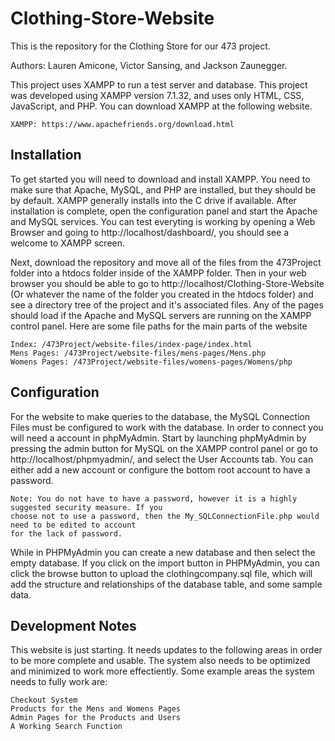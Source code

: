 # Clothing-Store-Website
This is the repository for the Clothing Store for our 473 project.

Authors: Lauren Amicone, Victor Sansing, and Jackson Zaunegger. 

This project uses XAMPP to run a test server and database. This project was developed using XAMPP version 7.1.32, and uses only HTML, CSS, JavaScript, and PHP. You can download XAMPP at the following website. 

    XAMPP: https://www.apachefriends.org/download.html

## Installation

To get started you will need to download and install XAMPP. You need to make sure that Apache, MySQL, and PHP are installed, but they should be by default. XAMPP generally installs into the C drive if available. After installation is complete, open the configuration panel and start the Apache and MySQL services. You can test everyting is working by opening a Web Browser and going to http://localhost/dashboard/, you should see a welcome to XAMPP screen. 

Next, download the repository and move all of the files from the 473Project folder into a htdocs folder inside of the XAMPP folder. Then in your web browser you should be able to go to http://localhost/Clothing-Store-Website (Or whatever the name of the folder you created in the htdocs folder) and see a directory tree of the project and it's associated files. Any of the pages should load if the Apache and MySQL servers are running on the XAMPP control panel. Here are some file paths for the main parts of the website

    Index: /473Project/website-files/index-page/index.html
    Mens Pages: /473Project/website-files/mens-pages/Mens.php
    Womens Pages: /473Project/website-files/womens-pages/Womens/php

## Configuration

For the website to make queries to the database, the MySQL Connection Files must be configured to work with the database. In order to connect you will need a account in phpMyAdmin. Start by launching phpMyAdmin by pressing the admin button for MySQL on the XAMPP control panel or go to http://localhost/phpmyadmin/, and select the User Accounts tab. You can either add a new account or configure the bottom root account to have a password. 
    
    Note: You do not have to have a password, however it is a highly suggested security measure. If you     
    choose not to use a password, then the My_SQLConnectionFile.php would need to be edited to account
    for the lack of password. 
    
While in PHPMyAdmin you can create a new database and then select the empty database. If you click on the import button in PHPMyAdmin, you can click the browse button to upload the clothingcompany.sql file, which will add the structure and relationships of the database table, and some sample data. 

## Development Notes
This website is just starting. It needs updates to the following areas in order to be more complete and usable. The system also needs to be optimized and minimized to work more effectiently. Some example areas the system needs to fully work are:

    Checkout System
    Products for the Mens and Womens Pages
    Admin Pages for the Products and Users
    A Working Search Function

